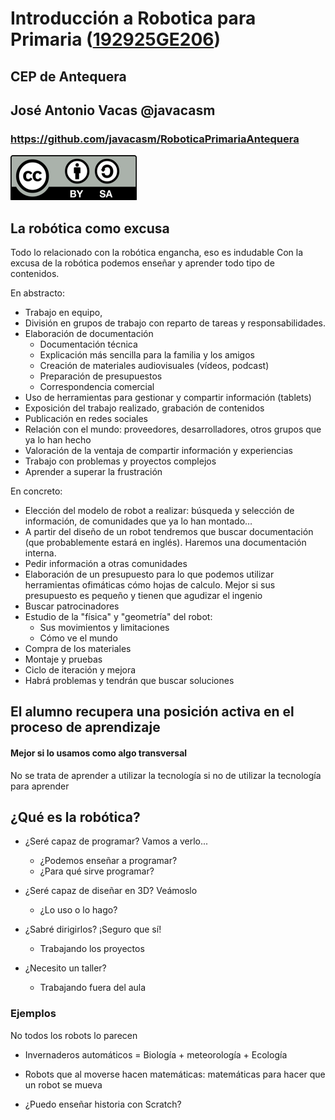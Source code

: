 # Introducción a Robotica para Primaria ([192925GE206](https://www.juntadeandalucia.es/educacion/seneca/seneca/jsp/gestionactividades/DetActForPub.jsp?X_EDIACTFOR=183756))


## CEP de Antequera


## José Antonio Vacas @javacasm

### https://github.com/javacasm/RoboticaPrimariaAntequera


![Licencia CC](./images/Licencia_CC_peque.png)

## La robótica como excusa

Todo lo relacionado con la robótica engancha,  eso es indudable
Con la excusa de la robótica podemos enseñar y aprender todo tipo de contenidos.

En abstracto:

* Trabajo en equipo,
* División en grupos de trabajo con reparto de tareas y responsabilidades.
* Elaboración de documentación
   * Documentación técnica
   * Explicación más sencilla para la familia y los amigos
   * Creación de materiales audiovisuales (vídeos, podcast)
   * Preparación de presupuestos
   * Correspondencia comercial
* Uso de herramientas para gestionar y compartir información (tablets)
* Exposición del trabajo realizado, grabación de contenidos
* Publicación en redes sociales
* Relación con el mundo: proveedores, desarrolladores, otros grupos que ya lo han hecho
* Valoración de la ventaja de compartir información y experiencias
* Trabajo con problemas y proyectos complejos
* Aprender a superar la frustración

En concreto:

* Elección del modelo de robot a realizar:  búsqueda y selección de información, de comunidades que ya lo han montado…
* A partir del diseño de un robot tendremos que buscar  documentación (que probablemente estará en inglés). Haremos una documentación interna.
* Pedir información a otras comunidades
* Elaboración de un presupuesto para lo que podemos utilizar herramientas ofimáticas cómo hojas de calculo. Mejor si sus presupuesto es pequeño y tienen que agudizar el ingenio
* Buscar patrocinadores
* Estudio de la "física" y "geometría" del robot:
     * Sus movimientos y limitaciones
     * Cómo ve el mundo
* Compra de los materiales
* Montaje y pruebas
* Ciclo de iteración y mejora
* Habrá problemas y tendrán que buscar soluciones

## El alumno recupera una posición activa en el proceso de aprendizaje

#### Mejor si lo usamos como algo transversal

No se trata de aprender a utilizar la tecnología si no de utilizar la tecnología para aprender


## ¿Qué es la robótica?

* ¿Seré capaz de programar? Vamos a verlo...
	* ¿Podemos enseñar a programar?
	* ¿Para qué sirve programar?

* ¿Seré capaz de diseñar en 3D? Veámoslo
	* ¿Lo uso o lo hago?

* ¿Sabré dirigirlos? ¡Seguro que sí!
	* Trabajando los proyectos

* ¿Necesito un taller?
	* Trabajando fuera del aula

### Ejemplos

No todos los robots lo parecen

* Invernaderos automáticos = Biología + meteorología + Ecología

* Robots que al moverse hacen matemáticas: matemáticas para hacer que un robot se mueva

* ¿Puedo enseñar historia con Scratch?

